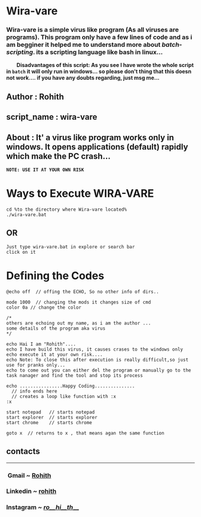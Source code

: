 # Wira-vare

### Wira-vare is a simple virus like program (As all viruses are programs). This program only have a few lines of code and as i am begginer it helped me to understand  more about *batch-scripting*. its a scripting language like bash in linux...

&nbsp;&nbsp;&nbsp;&nbsp;&nbsp;&nbsp;
**Disadvantages of this script:  As you see I have wrote the whole script in `batch` it will only run in windows...
 so please don't thing that this doesn not work.... if you have any doubts regarding, just msg me...** 

## __Author__ : **Rohith**

## __script_name__ : **wira-vare**
## __About__ :  **It' a virus like program works only in windows. It opens applications (default) rapidly which make the PC crash...**

**`NOTE: USE IT AT YOUR OWN RISK`**

# Ways to Execute WIRA-VARE
````
cd %to the directory where Wira-vare located%
./wira-vare.bat
````
## OR 

````
Just type wira-vare.bat in explore or search bar
click on it 
````
# **Defining the Codes**

```
@echo off  // offing the ECHO, So no other info of dirs..

mode 1000  // changing the mods it changes size of cmd
color 0a // change the color

/*
others are echoing out my name, as i am the author ...
some details of the program aka virus
*/

echo Hai I am "Rohith"....    
echo I have build this virus, it causes crases to the windows only
echo execute it at your own risk....
echo Note: To close this after execution is really difficult,so just use for pranks only...
echo to come out you can either del the program or manually go to the task nanager and find the tool and stop its process

echo ................Happy Coding...............
  // info ends here
  // creates a loop like function with :x
:x

start notepad   // starts notepad
start explorer  // starts explorer
start chrome    // starts chrome

goto x  // returns to x , that means agan the same function

```

## **contacts**
<hr />

### &nbsp;Gmail ~ [**Rohith**](www.gmail.com/123rohith4@gmail.com)
### Linkedin ~ [**rohith**](https://www.linkedin.com/mwlite/in/rohith-sasi9991)
### Instagram ~ [**_ro__hi__th___**](https://www.instagram.com/_ro__hi__th___/)













